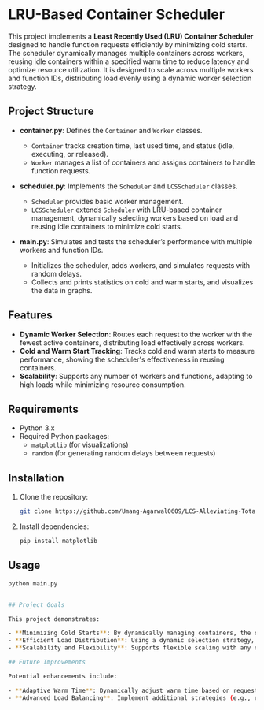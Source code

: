 # LRU-Based Container Scheduler

This project implements a **Least Recently Used (LRU) Container Scheduler** designed to handle function requests efficiently by minimizing cold starts. The scheduler dynamically manages multiple containers across workers, reusing idle containers within a specified warm time to reduce latency and optimize resource utilization. It is designed to scale across multiple workers and function IDs, distributing load evenly using a dynamic worker selection strategy.

## Project Structure

- **container.py**: Defines the `Container` and `Worker` classes.
  - `Container` tracks creation time, last used time, and status (idle, executing, or released).
  - `Worker` manages a list of containers and assigns containers to handle function requests.
  
- **scheduler.py**: Implements the `Scheduler` and `LCSScheduler` classes.
  - `Scheduler` provides basic worker management.
  - `LCSScheduler` extends `Scheduler` with LRU-based container management, dynamically selecting workers based on load and reusing idle containers to minimize cold starts.

- **main.py**: Simulates and tests the scheduler’s performance with multiple workers and function IDs.
  - Initializes the scheduler, adds workers, and simulates requests with random delays.
  - Collects and prints statistics on cold and warm starts, and visualizes the data in graphs.

## Features

- **Dynamic Worker Selection**: Routes each request to the worker with the fewest active containers, distributing load effectively across workers.
- **Cold and Warm Start Tracking**: Tracks cold and warm starts to measure performance, showing the scheduler's effectiveness in reusing containers.
- **Scalability**: Supports any number of workers and functions, adapting to high loads while minimizing resource consumption.

## Requirements

- Python 3.x
- Required Python packages:
  - `matplotlib` (for visualizations)
  - `random` (for generating random delays between requests)

## Installation
1. Clone the repository:
   ```bash
   git clone https://github.com/Umang-Agarwal0609/LCS-Alleviating-Total-Cold-Start-Latency-in-Serverless
2. Install dependencies:
   ```bash
   pip install matplotlib

## Usage


```bash
python main.py


## Project Goals

This project demonstrates:

- **Minimizing Cold Starts**: By dynamically managing containers, the scheduler reduces the need for new container initialization.
- **Efficient Load Distribution**: Using a dynamic selection strategy, the scheduler balances requests across multiple workers.
- **Scalability and Flexibility**: Supports flexible scaling with any number of workers and functions, making it suitable for high-demand environments.

## Future Improvements

Potential enhancements include:

- **Adaptive Warm Time**: Dynamically adjust warm time based on request patterns.
- **Advanced Load Balancing**: Implement additional strategies (e.g., round-robin or priority-based) for routing requests.

